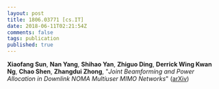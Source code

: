 ```yaml
---
layout: post
title: 1806.03771 [cs.IT]
date: 2018-06-11T02:21:54Z
comments: false
tags: publication
published: true
---
```


<b>Xiaofang Sun</b>, <b>Nan Yang</b>, <b>Shihao Yan</b>, <b>Zhiguo Ding</b>, <b>Derrick Wing Kwan Ng</b>, <b>Chao Shen</b>, <b>Zhangdui Zhong</b>, "<i>Joint Beamforming and Power Allocation in Downlink NOMA Multiuser MIMO  Networks</i>" ([arXiv](http://arxiv.org/abs/1806.03771v2))
